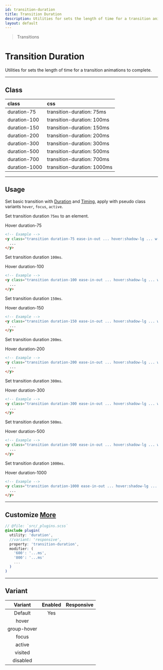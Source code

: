 ```yaml
---
id: transition-duration
title: Transition Duration
description: Utilities for sets the length of time for a transition animations to complete.
layout: default
---
```


> Transitions

# Transition Duration

Utilities for sets the length of time for a transition animations to complete.

---

## Class

| <span class="px-3 py-1 text-white bg-charcoal-100 rounded-full">class</span> | <span class="px-3 py-1 text-white bg-charcoal-100 rounded-full">css</span> |
|:--|:--|
| duration-75 | transition-duration: 75ms |
| duration-100 | transition-duration: 100ms |
| duration-150 | transition-duration: 150ms |
| duration-200 | transition-duration: 200ms |
| duration-300 | transition-duration: 300ms |
| duration-500 | transition-duration: 500ms |
| duration-700 | transition-duration: 700ms |
| duration-1000 | transition-duration: 1000ms |

---

## Usage

Set basic transition with [Duration](/transition-duration/) and [Timing](/transition-timing/), apply with pseudo class variants `hover`, `focus`, `active`.

Set transition duration `75ms` to an element.

<y class="my-2 mx-auto w-64">
  <y class="p-4 w-56 text-center text-gray-600 bg-gray-400 transition duration-75 ease-in-out hover:shadow-lg cursor-pointer">
  	Hover duration-75
  </y>
</y>

```html
<!-- Example -->
<y class="transition duration-75 ease-in-out ... hover:shadow-lg ... w-32 h-24">
  ...
</y>
```

Set transition duration `100ms`.

<y class="my-2 mx-auto w-64">
  <y class="p-4 w-56 text-center text-gray-600 bg-gray-400 transition duration-100 ease-in-out hover:shadow-lg cursor-pointer">
  	Hover duration-100
  </y>
</y>

```html
<!-- Example -->
<y class="transition duration-100 ease-in-out ... hover:shadow-lg ... w-32 h-24">
  ...
</y>
```
Set transition duration `150ms`.

<y class="my-2 mx-auto w-64">
  <y class="p-4 w-56 text-center text-gray-600 bg-gray-400 transition duration-150 ease-in-out hover:shadow-lg cursor-pointer">
  	Hover duration-150
  </y>
</y>

```html
<!-- Example -->
<y class="transition duration-150 ease-in-out ... hover:shadow-lg ... w-32 h-24">
  ...
</y>
```

Set transition duration `200ms`.

<y class="my-2 mx-auto w-64">
  <y class="p-4 w-56 text-center text-gray-600 bg-gray-400 transition duration-200 ease-in-out hover:shadow-lg cursor-pointer">
  	Hover duration-200
  </y>
</y>

```html
<!-- Example -->
<y class="transition duration-200 ease-in-out ... hover:shadow-lg ... w-32 h-24">
  ...
</y>
```

Set transition duration `300ms`.

<y class="my-2 mx-auto w-64">
  <y class="p-4 w-56 text-center text-gray-600 bg-gray-400 transition duration-300 ease-in-out hover:shadow-lg cursor-pointer">
  	Hover duration-300
  </y>
</y>

```html
<!-- Example -->
<y class="transition duration-300 ease-in-out ... hover:shadow-lg ... w-32 h-24">
  ...
</y>
```

Set transition duration `500ms`.

<y class="my-2 mx-auto w-64">
  <y class="p-4 w-56 text-center text-gray-600 bg-gray-400 transition duration-500 ease-in-out hover:shadow-lg cursor-pointer">
  	Hover duration-500
  </y>
</y>

```html
<!-- Example -->
<y class="transition duration-500 ease-in-out ... hover:shadow-lg ... w-32 h-24">
  ...
</y>
```

Set transition duration `1000ms`.

<y class="my-2 mx-auto w-64">
  <y class="p-4 w-56 text-center text-gray-600 bg-gray-400 transition duration-1000 ease-in-out hover:shadow-lg cursor-pointer">
  	Hover duration-1000
  </y>
</y>

```html
<!-- Example -->
<y class="transition duration-1000 ease-in-out ... hover:shadow-lg ... w-32 h-24">
  ...
</y>
```

---

## Customize <a class="ml-1 px-2 py-1 text-sm text-gray-600 bg-gray-300" href="/plugin-api/">More</a>

```scss
// @file: `src/_plugins.scss`
@include plugin(
  utility: 'duration',
  //variant: 'responsive',
  property: 'transition-duration',
  modifier: (
    '600': '...ms',
    '800': '...ms'
    ...
  )
)
```

---

## Variant

| <span class="font-semibold underline">Variant</span> | <span class="font-semibold underline">Enabled</span> | <span class="font-semibold underline">Responsive</span> |
|:-:|:-:|:-:|
| Default | Yes | |
| hover| | |
| group-hover | | |
| focus | | |
| active | | |
| visited | | |
| disabled | | |
